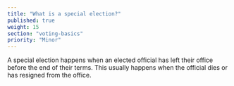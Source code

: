 ```yaml
---
title: "What is a special election?"
published: true
weight: 15
section: "voting-basics"
priority: "Minor"
---
```


A special election happens when an elected official has left their office before the end of their terms.  This usually happens when the official dies or has resigned from the office.
